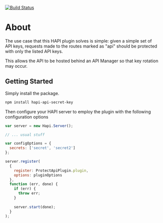 [![Build Status](https://travis-ci.org/justin-lovell/hapi-api-secret-key.svg?branch=master)](https://travis-ci.org/justin-lovell/hapi-api-secret-key)

About
=====
The use case that this HAPI plugin solves is simple: given a simple set of API keys,
requests made to the routes marked as "api" should be protected with only the listed
API keys.

This allows the API to be hosted behind an API Manager so that key rotation may occur.
 
 
 
Getting Started
-----------------
Simply install the package.

```bash
npm install hapi-api-secret-key
```

Then configure your HAPI server to employ the plugin with the following configuration options

```javascript
var server = new Hapi.Server();

// ... usual stuff

var configOptions = {
  secrets: ['secret', 'secret2']
};

server.register(
  {
    register: ProtectApiPlugin.plugin,
    options: pluginOptions
  },
  function (err, done) {
    if (err) {
      throw err;
    }
    
    server.start(done);
  }
);
```
